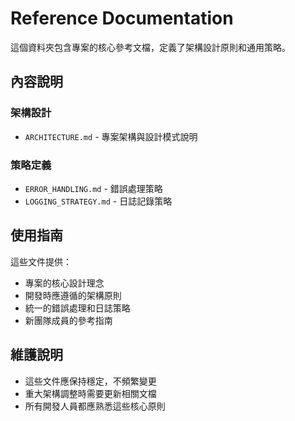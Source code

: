 # Reference Documentation

這個資料夾包含專案的核心參考文檔，定義了架構設計原則和通用策略。

## 內容說明

### 架構設計
- `ARCHITECTURE.md` - 專案架構與設計模式說明

### 策略定義  
- `ERROR_HANDLING.md` - 錯誤處理策略
- `LOGGING_STRATEGY.md` - 日誌記錄策略

## 使用指南

這些文件提供：
- 專案的核心設計理念
- 開發時應遵循的架構原則
- 統一的錯誤處理和日誌策略
- 新團隊成員的參考指南

## 維護說明

- 這些文件應保持穩定，不頻繁變更
- 重大架構調整時需要更新相關文檔
- 所有開發人員都應熟悉這些核心原則